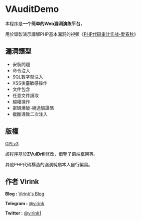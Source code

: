 # VAuditDemo

本程序是**一个简单的Web漏洞演练平台**，

用於錄製演示講解PHP基本漏洞的視頻《[PHP代码审计实战-愛春秋](http://www.ichunqiu.com/course/54473 "PHP代码审计实战-愛春秋")》

## 漏洞類型

- 安裝問題
- 命令注入
- SQL數字型注入
- XSS後臺敏感操作
- 文件包含
- 任意文件讀取
- 越權操作
- 密碼爆破-繞過驗證碼
- 截斷導致二次注入


## 版權 

[GPLv3](LICENSE)

該程序基於**ZVulDrill**修改，借鑒了前端框架等。

其他PHP代碼構造的漏洞純屬本人自行編寫。

## 作者 Virink

**Blog :** [Virink's Blog](https://www.virzz.com "Virink's Blog")

**Telegram :** [@virink](https://telegram.me/virink)

**Twitter :** [@virink1](https://twitter.com/virink1)
